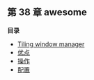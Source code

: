 ## 第 38 章 awesome

**目录**

- [Tiling window manager](ch38s02.md)
- [优点](ch38s03.md)
- [操作](ch38s04.md)
- [配置](ch38s05.md)
